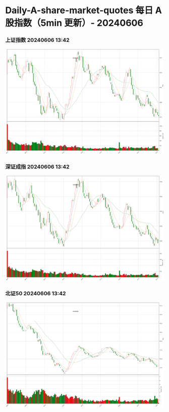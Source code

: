 
# Daily-A-share-market-quotes 每日 A 股指数（5min 更新）- 20240606

### 上证指数 20240606 13:42
![](./fig/2024/6/20240606-sh000001.png)

### 深证成指 20240606 13:42
![](./fig/2024/6/20240606-sz399001.png)

### 北证50 20240606 13:42
![](./fig/2024/6/20240606-bj899050.png)
